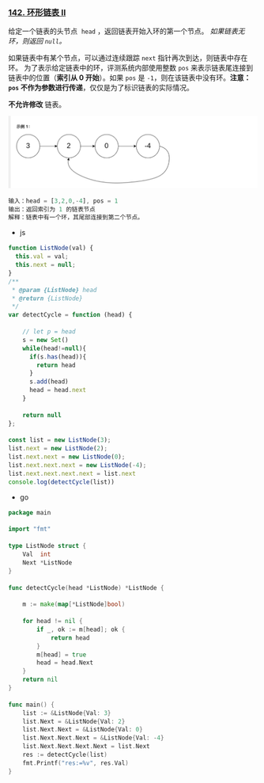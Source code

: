 ### **[142. 环形链表 II](https://leetcode.cn/problems/linked-list-cycle-ii/)**

给定一个链表的头节点  `head` ，返回链表开始入环的第一个节点。 *如果链表无环，则返回 `null`。*

如果链表中有某个节点，可以通过连续跟踪 `next` 指针再次到达，则链表中存在环。 为了表示给定链表中的环，评测系统内部使用整数 `pos` 来表示链表尾连接到链表中的位置（**索引从 0 开始**）。如果 `pos` 是 `-1`，则在该链表中没有环。**注意：`pos` 不作为参数进行传递**，仅仅是为了标识链表的实际情况。

**不允许修改** 链表。

<img src='./algorithm5.png' height={650} />

```jsx
输入：head = [3,2,0,-4], pos = 1
输出：返回索引为 1 的链表节点
解释：链表中有一个环，其尾部连接到第二个节点。
```

- js

```jsx
function ListNode(val) {
  this.val = val;
  this.next = null;
}
/**
 * @param {ListNode} head
 * @return {ListNode}
 */
var detectCycle = function (head) {
   
    // let p = head
    s = new Set()
    while(head!=null){
      if(s.has(head)){
        return head
      }
      s.add(head)
      head = head.next
    }

    return null
};

const list = new ListNode(3);
list.next = new ListNode(2);
list.next.next = new ListNode(0);
list.next.next.next = new ListNode(-4);
list.next.next.next.next = list.next
console.log(detectCycle(list))
```

- go

```go
package main

import "fmt"

type ListNode struct {
	Val  int
	Next *ListNode
}

func detectCycle(head *ListNode) *ListNode {

	m := make(map[*ListNode]bool)

	for head != nil {
		if _, ok := m[head]; ok {
			return head
		}
		m[head] = true
		head = head.Next
	}
	return nil
}

func main() {
	list := &ListNode{Val: 3}
	list.Next = &ListNode{Val: 2}
	list.Next.Next = &ListNode{Val: 0}
	list.Next.Next.Next = &ListNode{Val: -4}
	list.Next.Next.Next.Next = list.Next
	res := detectCycle(list)
	fmt.Printf("res:=%v", res.Val)
}
```